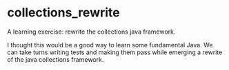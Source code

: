 collections_rewrite
===================

A learning exercise: rewrite the collections java framework.

I thought this would be a good way to learn some fundamental Java. We can take turns writing tests and making them pass while emerging a rewrite of the java collections framework.
